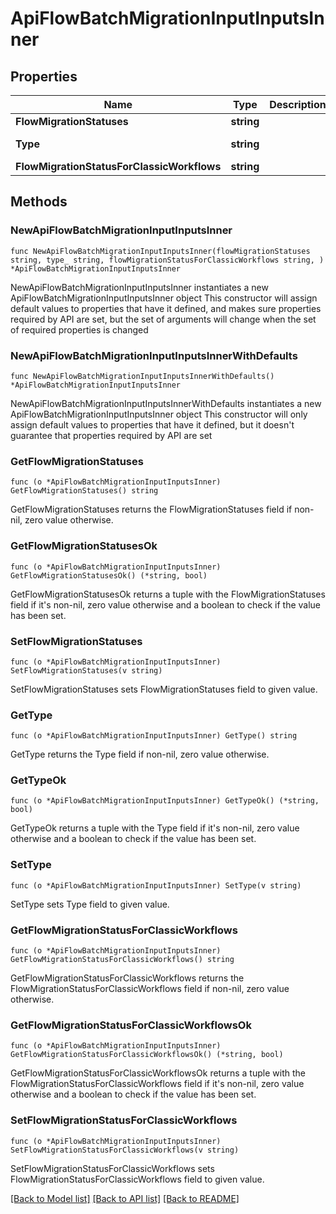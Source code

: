 # ApiFlowBatchMigrationInputInputsInner

## Properties

Name | Type | Description | Notes
------------ | ------------- | ------------- | -------------
**FlowMigrationStatuses** | **string** |  | 
**Type** | **string** |  | [default to "FLOW_ID"]
**FlowMigrationStatusForClassicWorkflows** | **string** |  | 

## Methods

### NewApiFlowBatchMigrationInputInputsInner

`func NewApiFlowBatchMigrationInputInputsInner(flowMigrationStatuses string, type_ string, flowMigrationStatusForClassicWorkflows string, ) *ApiFlowBatchMigrationInputInputsInner`

NewApiFlowBatchMigrationInputInputsInner instantiates a new ApiFlowBatchMigrationInputInputsInner object
This constructor will assign default values to properties that have it defined,
and makes sure properties required by API are set, but the set of arguments
will change when the set of required properties is changed

### NewApiFlowBatchMigrationInputInputsInnerWithDefaults

`func NewApiFlowBatchMigrationInputInputsInnerWithDefaults() *ApiFlowBatchMigrationInputInputsInner`

NewApiFlowBatchMigrationInputInputsInnerWithDefaults instantiates a new ApiFlowBatchMigrationInputInputsInner object
This constructor will only assign default values to properties that have it defined,
but it doesn't guarantee that properties required by API are set

### GetFlowMigrationStatuses

`func (o *ApiFlowBatchMigrationInputInputsInner) GetFlowMigrationStatuses() string`

GetFlowMigrationStatuses returns the FlowMigrationStatuses field if non-nil, zero value otherwise.

### GetFlowMigrationStatusesOk

`func (o *ApiFlowBatchMigrationInputInputsInner) GetFlowMigrationStatusesOk() (*string, bool)`

GetFlowMigrationStatusesOk returns a tuple with the FlowMigrationStatuses field if it's non-nil, zero value otherwise
and a boolean to check if the value has been set.

### SetFlowMigrationStatuses

`func (o *ApiFlowBatchMigrationInputInputsInner) SetFlowMigrationStatuses(v string)`

SetFlowMigrationStatuses sets FlowMigrationStatuses field to given value.


### GetType

`func (o *ApiFlowBatchMigrationInputInputsInner) GetType() string`

GetType returns the Type field if non-nil, zero value otherwise.

### GetTypeOk

`func (o *ApiFlowBatchMigrationInputInputsInner) GetTypeOk() (*string, bool)`

GetTypeOk returns a tuple with the Type field if it's non-nil, zero value otherwise
and a boolean to check if the value has been set.

### SetType

`func (o *ApiFlowBatchMigrationInputInputsInner) SetType(v string)`

SetType sets Type field to given value.


### GetFlowMigrationStatusForClassicWorkflows

`func (o *ApiFlowBatchMigrationInputInputsInner) GetFlowMigrationStatusForClassicWorkflows() string`

GetFlowMigrationStatusForClassicWorkflows returns the FlowMigrationStatusForClassicWorkflows field if non-nil, zero value otherwise.

### GetFlowMigrationStatusForClassicWorkflowsOk

`func (o *ApiFlowBatchMigrationInputInputsInner) GetFlowMigrationStatusForClassicWorkflowsOk() (*string, bool)`

GetFlowMigrationStatusForClassicWorkflowsOk returns a tuple with the FlowMigrationStatusForClassicWorkflows field if it's non-nil, zero value otherwise
and a boolean to check if the value has been set.

### SetFlowMigrationStatusForClassicWorkflows

`func (o *ApiFlowBatchMigrationInputInputsInner) SetFlowMigrationStatusForClassicWorkflows(v string)`

SetFlowMigrationStatusForClassicWorkflows sets FlowMigrationStatusForClassicWorkflows field to given value.



[[Back to Model list]](../README.md#documentation-for-models) [[Back to API list]](../README.md#documentation-for-api-endpoints) [[Back to README]](../README.md)


